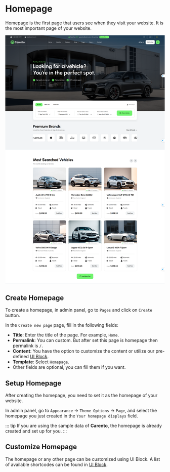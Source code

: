 # Homepage

Homepage is the first page that users see when they visit your website. It is the most important page of your website.

![Overview](./images/overview.png)

## Create Homepage

To create a homepage, in admin panel, go to `Pages` and click on `Create` button.

In the `Create new page` page, fill in the following fields:

- **Title**: Enter the title of the page. For example, `Home`.
- **Permalink**: You can custom. But after set this page is homepage then permalink is `/`.
- **Content**: You have the option to customize the content or utilize our pre-defined [UI Block](./usage-ui-block.md).
- **Template**: Select `Homepage`.
- Other fields are optional, you can fill them if you want.

## Setup Homepage

After creating the homepage, you need to set it as the homepage of your website.

In admin panel, go to `Appearance` -> `Theme Options` -> `Page`, and select the homepage you just created in
the `Your homepage displays` field.

::: tip
If you are using the sample data of **Carento**, the homepage is already created and set up for you.
:::

## Customize Homepage

The homepage or any other page can be customized using UI Block. A list of available
shortcodes can be found in [UI Block](./usage-ui-block.md#available-shortcodes).
